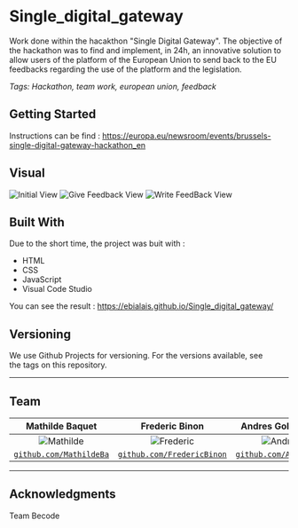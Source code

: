 # Single_digital_gateway

Work done within the hacakthon "Single Digital Gateway". The objective of the hackathon was to find and implement, in 24h, an innovative solution to allow users of the platform of the European Union to send back to the EU feedbacks regarding the use of the platform and the legislation.

*Tags: Hackathon, team work, european union, feedback*

## Getting Started

Instructions can be find : https://europa.eu/newsroom/events/brussels-single-digital-gateway-hackathon_en

## Visual

![Initial View](assets/images/Screenshots/imacUE1.png)
![Give Feedback View](assets/images/Screenshots/imacUE2.png)
![Write FeedBack View](assets/images/Screenshots/imacUE3.png)

## Built With
Due to the short time, the project was buit with :
- HTML
- CSS
- JavaScript
- Visual Code Studio

You can see the result : https://ebialais.github.io/Single_digital_gateway/

## Versioning
We use Github Projects for versioning. For the versions available, see the tags on this repository.

---

## Team


| Mathilde Baquet | Frederic Binon |Andres Goldestein | Emilie Bialais |
| :---: | :---: | :---: | :---: |
| ![Mathilde](https://avatars0.githubusercontent.com/u/46483828?s=400&v=4)| ![Frederic](https://avatars1.githubusercontent.com/u/35797164?s=400&v=4) | ![Andres](https://avatars1.githubusercontent.com/u/46483156?s=400&v=4)| ![Emilie](https://avatars3.githubusercontent.com/u/46483146?s=460&v=4)|
| <a href="https://github.com/MathildeBa" target="_blank">`github.com/MathildeBa`</a> | <a href="https://github.com/FredericBinon" target="_blank">`github.com/FredericBinon`</a> | <a href="https://github.com/AndresGol" target="_blank">`github.com/AndresGol`</a> | <a href="https://github.com/Ebialais" target="_blank">`github.com/Ebialais`</a> | 

---

## Acknowledgments

Team Becode
